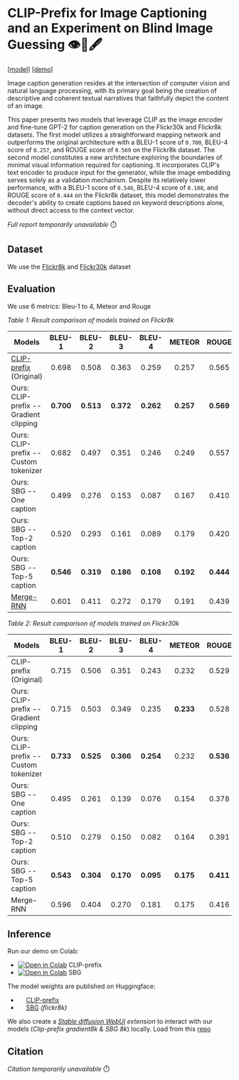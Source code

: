 # CLIP-Prefix for Image Captioning and an Experiment on Blind Image Guessing 👁️📜🖋️
[\[model\]](https://huggingface.co/Anshler/selective-blind-guessing) [\[demo\]](https://colab.research.google.com/drive/19zLqmFVkE5kxbHJbyY62ZxJqjg6EcMGX?usp=sharing)

Image caption generation resides at the intersection of computer vision and natural language processing, with its primary goal being the creation of descriptive and coherent textual narratives that faithfully depict the content of an image. 

This paper presents two models that leverage CLIP as the image encoder and fine-tune GPT-2 for caption generation on the Flickr30k and Flickr8k datasets. The first model utilizes a straightforward mapping network and outperforms the original architecture with a BLEU-1 score of ```0.700```, BLEU-4 score of ```0.257```, and ROUGE score of ```0.569``` on the Flickr8k dataset. The second model constitutes a new architecture exploring the boundaries of minimal visual information required for captioning. It incorporates CLIP's text encoder to produce input for the generator, while the image embedding serves solely as a validation mechanism. Despite its relatively lower performance, with a BLEU-1 score of ```0.546```, BLEU-4 score of ```0.108```, and ROUGE score of ```0.444``` on the Flickr8k dataset, this model demonstrates the decoder's ability to create captions based on keyword descriptions alone, without direct access to the context vector.

_Full report temporarily unavailable_ ⏱️

## Dataset

We use the [Flickr8k](https://www.kaggle.com/datasets/adityajn105/flickr8k) and [Flickr30k](https://www.kaggle.com/datasets/eeshawn/flickr30k) dataset

## Evaluation

We use 6 metrics: Bleu-1 to 4, Meteor and Rouge

<!-- GitHub Markdown with LaTeX table -->
*Table 1: Result comparison of models trained on Flickr8k*
<table>
  <thead>
    <tr>
      <th style="text-align:center;">Models</th>
      <th style="text-align:center;">BLEU-1</th>
      <th style="text-align:center;">BLEU-2</th>
      <th style="text-align:center;">BLEU-3</th>
      <th style="text-align:center;">BLEU-4</th>
      <th style="text-align:center;">METEOR</th>
      <th style="text-align:center;">ROUGE</th>
    </tr>
  </thead>
  <tbody>
    <tr>
      <td style="text-align:left;"><a href="https://github.com/rmokady/CLIP_prefix_caption">CLIP-prefix</a> (Original)</td>
      <td style="text-align:center;">0.698</td>
      <td style="text-align:center;">0.508</td>
      <td style="text-align:center;">0.363</td>
      <td style="text-align:center;">0.259</td>
      <td style="text-align:center;">0.257</td>
      <td style="text-align:center;">0.565</td>
    </tr>
    <tr>
      <td style="text-align:left;">Ours: CLIP-prefix -- Gradient clipping</td>
      <td style="text-align:center;"><strong>0.700</strong></td>
      <td style="text-align:center;"><strong>0.513</strong></td>
      <td style="text-align:center;"><strong>0.372</strong></td>
      <td style="text-align:center;"><strong>0.262</strong></td>
      <td style="text-align:center;"><strong>0.257</strong></td>
      <td style="text-align:center;"><strong>0.569</strong></td>
    </tr>
    <tr>
      <td style="text-align:left;">Ours: CLIP-prefix -- Custom tokenizer</td>
      <td style="text-align:center;">0.682</td>
      <td style="text-align:center;">0.497</td>
      <td style="text-align:center;">0.351</td>
      <td style="text-align:center;">0.246</td>
      <td style="text-align:center;">0.249</td>
      <td style="text-align:center;">0.557</td>
    </tr>
    <tr>
      <td style="text-align:left;">Ours: SBG -- One caption</td>
      <td style="text-align:center;">0.499</td>
      <td style="text-align:center;">0.276</td>
      <td style="text-align:center;">0.153</td>
      <td style="text-align:center;">0.087</td>
      <td style="text-align:center;">0.167</td>
      <td style="text-align:center;">0.410</td>
    </tr>
    <tr>
      <td style="text-align:left;">Ours: SBG -- Top-2 caption</td>
      <td style="text-align:center;">0.520</td>
      <td style="text-align:center;">0.293</td>
      <td style="text-align:center;">0.161</td>
      <td style="text-align:center;">0.089</td>
      <td style="text-align:center;">0.179</td>
      <td style="text-align:center;">0.420</td>
    </tr>
    <tr>
      <td style="text-align:left;">Ours: SBG -- Top-5 caption</td>
      <td style="text-align:center;"><strong>0.546</strong></td>
      <td style="text-align:center;"><strong>0.319</strong></td>
      <td style="text-align:center;"><strong>0.186</strong></td>
      <td style="text-align:center;"><strong>0.108</strong></td>
      <td style="text-align:center;"><strong>0.192</strong></td>
      <td style="text-align:center;"><strong>0.444</strong></td>
    </tr>
    <tr>
      <td style="text-align:left;"><a href="https://github.com/mtanti/rnn-role">Merge-RNN</a></td>
      <td style="text-align:center;">0.601</td>
      <td style="text-align:center;">0.411</td>
      <td style="text-align:center;">0.272</td>
      <td style="text-align:center;">0.179</td>
      <td style="text-align:center;">0.191</td>
      <td style="text-align:center;">0.439</td>
    </tr>
  </tbody>
</table>

<!-- GitHub Markdown with converted LaTeX table -->
*Table 2: Result comparison of models trained on Flickr30k*
<table>
  <thead>
    <tr>
      <th style="text-align:center;">Models</th>
      <th style="text-align:center;">BLEU-1</th>
      <th style="text-align:center;">BLEU-2</th>
      <th style="text-align:center;">BLEU-3</th>
      <th style="text-align:center;">BLEU-4</th>
      <th style="text-align:center;">METEOR</th>
      <th style="text-align:center;">ROUGE</th>
    </tr>
  </thead>
  <tbody>
    <tr>
      <td style="text-align:left;">CLIP-prefix (Original)</td>
      <td style="text-align:center;">0.715</td>
      <td style="text-align:center;">0.506</td>
      <td style="text-align:center;">0.351</td>
      <td style="text-align:center;">0.243</td>
      <td style="text-align:center;">0.232</td>
      <td style="text-align:center;">0.529</td>
    </tr>
    <tr>
      <td style="text-align:left;">Ours: CLIP-prefix -- Gradient clipping</td>
      <td style="text-align:center;">0.715</td>
      <td style="text-align:center;">0.503</td>
      <td style="text-align:center;">0.349</td>
      <td style="text-align:center;">0.235</td>
      <td style="text-align:center;"><strong>0.233</strong></td>
      <td style="text-align:center;">0.528</td>
    </tr>
    <tr>
      <td style="text-align:left;">Ours: CLIP-prefix -- Custom tokenizer</td>
      <td style="text-align:center;"><strong>0.733</strong></td>
      <td style="text-align:center;"><strong>0.525</strong></td>
      <td style="text-align:center;"><strong>0.366</strong></td>
      <td style="text-align:center;"><strong>0.254</strong></td>
      <td style="text-align:center;">0.232</td>
      <td style="text-align:center;"><strong>0.536</strong></td>
    </tr>
    <tr>
      <td style="text-align:left;">Ours: SBG -- One caption</td>
      <td style="text-align:center;">0.495</td>
      <td style="text-align:center;">0.261</td>
      <td style="text-align:center;">0.139</td>
      <td style="text-align:center;">0.076</td>
      <td style="text-align:center;">0.154</td>
      <td style="text-align:center;">0.378</td>
    </tr>
    <tr>
      <td style="text-align:left;">Ours: SBG -- Top-2 caption</td>
      <td style="text-align:center;">0.510</td>
      <td style="text-align:center;">0.279</td>
      <td style="text-align:center;">0.150</td>
      <td style="text-align:center;">0.082</td>
      <td style="text-align:center;">0.164</td>
      <td style="text-align:center;">0.391</td>
    </tr>
    <tr>
      <td style="text-align:left;">Ours: SBG -- Top-5 caption</td>
      <td style="text-align:center;"><strong>0.543</strong></td>
      <td style="text-align:center;"><strong>0.304</strong></td>
      <td style="text-align:center;"><strong>0.170</strong></td>
      <td style="text-align:center;"><strong>0.095</strong></td>
      <td style="text-align:center;"><strong>0.175</strong></td>
      <td style="text-align:center;"><strong>0.411</strong></td>
    </tr>
    <tr>
      <td style="text-align:left;">Merge-RNN</td>
      <td style="text-align:center;">0.596</td>
      <td style="text-align:center;">0.404</td>
      <td style="text-align:center;">0.270</td>
      <td style="text-align:center;">0.181</td>
      <td style="text-align:center;">0.175</td>
      <td style="text-align:center;">0.416</td>
    </tr>
  </tbody>
</table>

## Inference

Run our demo on Colab:
* [![Open in Colab](https://colab.research.google.com/assets/colab-badge.svg)](https://colab.research.google.com/drive/1l7yHUMrhL_6JF_2_VQcvjHltLCEKy5ZH?usp=sharing) CLIP-prefix
* [![Open in Colab](https://colab.research.google.com/assets/colab-badge.svg)](https://colab.research.google.com/drive/19zLqmFVkE5kxbHJbyY62ZxJqjg6EcMGX?usp=sharing) SBG

The model weights are published on Huggingface:
* <a> <img src="https://workable-application-form.s3.amazonaws.com/advanced/production/61557f91d9510741dc62e7f8/c3635b59-a3d2-444a-b636-a9d0061dcdde" style="height: 1em;"></a> [CLIP-prefix](https://huggingface.co/Anshler/clip-prefix)
* <a> <img src="https://workable-application-form.s3.amazonaws.com/advanced/production/61557f91d9510741dc62e7f8/c3635b59-a3d2-444a-b636-a9d0061dcdde" style="height: 1em;"></a> [SBG](https://huggingface.co/Anshler/selective-blind-guessing) _(flickr8k)_

We also create a _[Stable diffusion WebUI](https://github.com/AUTOMATIC1111/stable-diffusion-webui) extension_ to interact with our models (_Clip-prefix gradient8k & SBG 8k_) locally. Load from this [repo](https://github.com/Anshler/ICG_sd_extension)

## Citation

_Citation temporarily unavailable_ ⏱️
